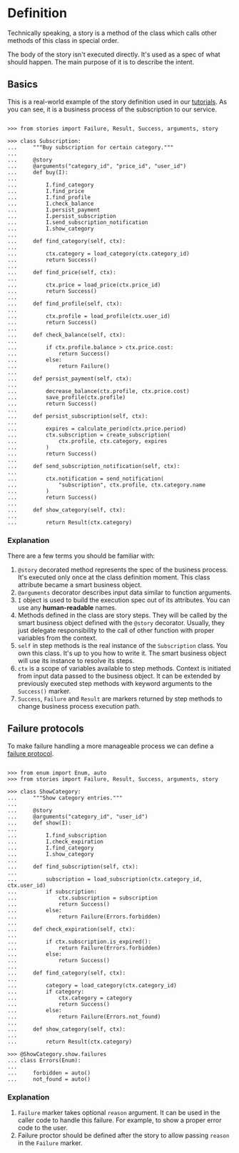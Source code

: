 # Definition

Technically speaking, a story is a method of the class which calls
other methods of this class in special order.

The body of the story isn't executed directly. It's used as a spec of
what should happen. The main purpose of it is to describe the intent.

## Basics

This is a real-world example of the story definition used in our
[tutorials](https://github.com/dry-python/tutorials). As you can see,
it is a business process of the subscription to our service.

```pycon

>>> from stories import Failure, Result, Success, arguments, story

>>> class Subscription:
...     """Buy subscription for certain category."""
...
...     @story
...     @arguments("category_id", "price_id", "user_id")
...     def buy(I):
...
...         I.find_category
...         I.find_price
...         I.find_profile
...         I.check_balance
...         I.persist_payment
...         I.persist_subscription
...         I.send_subscription_notification
...         I.show_category
...
...     def find_category(self, ctx):
...
...         ctx.category = load_category(ctx.category_id)
...         return Success()
...
...     def find_price(self, ctx):
...
...         ctx.price = load_price(ctx.price_id)
...         return Success()
...
...     def find_profile(self, ctx):
...
...         ctx.profile = load_profile(ctx.user_id)
...         return Success()
...
...     def check_balance(self, ctx):
...
...         if ctx.profile.balance > ctx.price.cost:
...             return Success()
...         else:
...             return Failure()
...
...     def persist_payment(self, ctx):
...
...         decrease_balance(ctx.profile, ctx.price.cost)
...         save_profile(ctx.profile)
...         return Success()
...
...     def persist_subscription(self, ctx):
...
...         expires = calculate_period(ctx.price.period)
...         ctx.subscription = create_subscription(
...             ctx.profile, ctx.category, expires
...         )
...         return Success()
...
...     def send_subscription_notification(self, ctx):
...
...         ctx.notification = send_notification(
...             "subscription", ctx.profile, ctx.category.name
...         )
...         return Success()
...
...     def show_category(self, ctx):
...
...         return Result(ctx.category)

```

### Explanation

There are a few terms you should be familiar with:

1. `@story` decorated method represents the spec of the business
   process. It's executed only once at the class definition
   moment. This class attribute became a smart business object.
2. `@arguments` decorator describes input data similar to function
   arguments.
3. `I` object is used to build the execution spec out of its
   attributes. You can use any **human-readable** names.
4. Methods defined in the class are story steps. They will be called
   by the smart business object defined with the `@story`
   decorator. Usually, they just delegate responsibility to the call
   of other function with proper variables from the context.
5. `self` in step methods is the real instance of the `Subscription`
   class. You own this class. It's up to you how to write it. The
   smart business object will use its instance to resolve its steps.
6. `ctx` is a scope of variables available to step methods. Context is
   initiated from input data passed to the business object. It can be
   extended by previously executed step methods with keyword arguments
   to the `Success()` marker.
7. `Success`, `Failure` and `Result` are markers returned by step
   methods to change business process execution path.

## Failure protocols

To make failure handling a more manageable process we can define a
[failure protocol](failure_protocol.md).

```pycon

>>> from enum import Enum, auto
>>> from stories import Failure, Result, Success, arguments, story

>>> class ShowCategory:
...     """Show category entries."""
...
...     @story
...     @arguments("category_id", "user_id")
...     def show(I):
...
...         I.find_subscription
...         I.check_expiration
...         I.find_category
...         I.show_category
...
...     def find_subscription(self, ctx):
...
...         subscription = load_subscription(ctx.category_id, ctx.user_id)
...         if subscription:
...             ctx.subscription = subscription
...             return Success()
...         else:
...             return Failure(Errors.forbidden)
...
...     def check_expiration(self, ctx):
...
...         if ctx.subscription.is_expired():
...             return Failure(Errors.forbidden)
...         else:
...             return Success()
...
...     def find_category(self, ctx):
...
...         category = load_category(ctx.category_id)
...         if category:
...             ctx.category = category
...             return Success()
...         else:
...             return Failure(Errors.not_found)
...
...     def show_category(self, ctx):
...
...         return Result(ctx.category)

>>> @ShowCategory.show.failures
... class Errors(Enum):
...
...     forbidden = auto()
...     not_found = auto()

```

### Explanation

1. `Failure` marker takes optional `reason` argument. It can be used
   in the caller code to handle this failure. For example, to show a
   proper error code to the user.
2. Failure proctor should be defined after the story to allow passing
   `reason` in the `Failure` marker.

